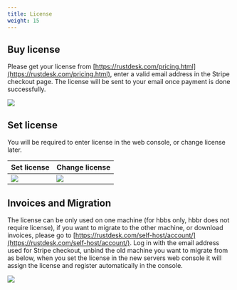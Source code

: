 ```yaml
---
title: License
weight: 15
---
```


## Buy license

Please get your license from [https://rustdesk.com/pricing.html](https://rustdesk.com/pricing.html), enter a valid email address in the Stripe checkout page. The license will be sent to your email once payment is done successfully.

![](/docs/en/self-host/pro/license/images/stripe.jpg)

## Set license

You will be required to enter license in the web console, or change license later.

 | Set license | Change license |
 | -- | -- |
 | ![](/docs/en/self-host/pro/license/images/set.png) | ![](/docs/en/self-host/pro/license/images/change.png) |

## Invoices and Migration

The license can be only used on one machine (for hbbs only, hbbr does not require license), if you want to migrate to the other machine, or download invoices, please go to [https://rustdesk.com/self-host/account/](https://rustdesk.com/self-host/account/). Log in with the email address used for Stripe checkout, unbind the old machine you want to migrate from as below, when you set the license in the new servers web console it will assign the license and register automatically in the console.

![](/docs/en/self-host/pro/license/images/unbind.jpg)
